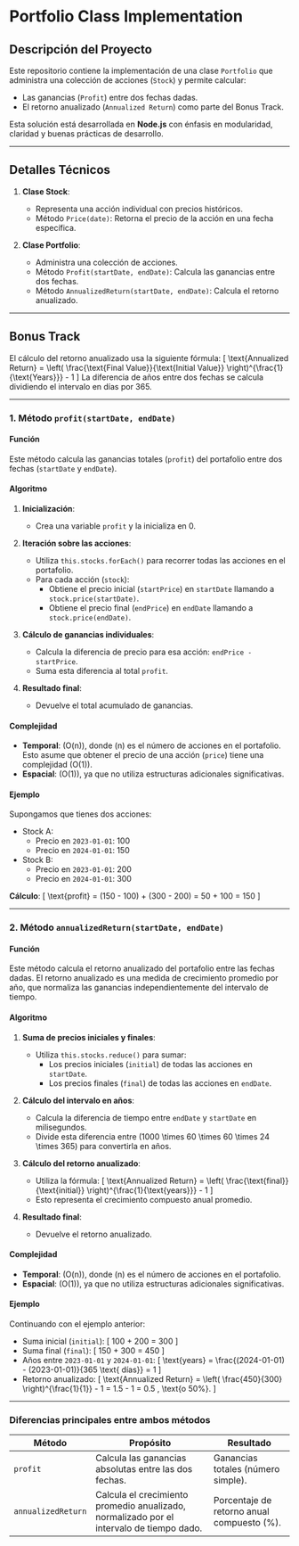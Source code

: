 # **Portfolio Class Implementation**

## **Descripción del Proyecto**
Este repositorio contiene la implementación de una clase `Portfolio` que administra una colección de acciones (`Stock`) y permite calcular:
- Las ganancias (`Profit`) entre dos fechas dadas.
- El retorno anualizado (`Annualized Return`) como parte del Bonus Track.

Esta solución está desarrollada en **Node.js** con énfasis en modularidad, claridad y buenas prácticas de desarrollo.


---

## **Detalles Técnicos**
1. **Clase Stock**:
   - Representa una acción individual con precios históricos.
   - Método `Price(date)`: Retorna el precio de la acción en una fecha específica.

2. **Clase Portfolio**:
   - Administra una colección de acciones.
   - Método `Profit(startDate, endDate)`: Calcula las ganancias entre dos fechas.
   - Método `AnnualizedReturn(startDate, endDate)`: Calcula el retorno anualizado.

---

## **Bonus Track**
El cálculo del retorno anualizado usa la siguiente fórmula:
\[
\text{Annualized Return} = \left( \frac{\text{Final Value}}{\text{Initial Value}} \right)^{\frac{1}{\text{Years}}} - 1
\]
La diferencia de años entre dos fechas se calcula dividiendo el intervalo en días por 365.

---

### **1. Método `profit(startDate, endDate)`**

#### **Función**
Este método calcula las ganancias totales (`profit`) del portafolio entre dos fechas (`startDate` y `endDate`).

#### **Algoritmo**
1. **Inicialización**:
   - Crea una variable `profit` y la inicializa en 0.
   
2. **Iteración sobre las acciones**:
   - Utiliza `this.stocks.forEach()` para recorrer todas las acciones en el portafolio.
   - Para cada acción (`stock`):
     - Obtiene el precio inicial (`startPrice`) en `startDate` llamando a `stock.price(startDate)`.
     - Obtiene el precio final (`endPrice`) en `endDate` llamando a `stock.price(endDate)`.

3. **Cálculo de ganancias individuales**:
   - Calcula la diferencia de precio para esa acción: `endPrice - startPrice`.
   - Suma esta diferencia al total `profit`.

4. **Resultado final**:
   - Devuelve el total acumulado de ganancias.

#### **Complejidad**
- **Temporal**: \(O(n)\), donde \(n\) es el número de acciones en el portafolio. Esto asume que obtener el precio de una acción (`price`) tiene una complejidad \(O(1)\).
- **Espacial**: \(O(1)\), ya que no utiliza estructuras adicionales significativas.

#### **Ejemplo**
Supongamos que tienes dos acciones:
- Stock A:
  - Precio en `2023-01-01`: 100
  - Precio en `2024-01-01`: 150
- Stock B:
  - Precio en `2023-01-01`: 200
  - Precio en `2024-01-01`: 300

**Cálculo**:
\[
\text{profit} = (150 - 100) + (300 - 200) = 50 + 100 = 150
\]

---

### **2. Método `annualizedReturn(startDate, endDate)`**

#### **Función**
Este método calcula el retorno anualizado del portafolio entre las fechas dadas. El retorno anualizado es una medida de crecimiento promedio por año, que normaliza las ganancias independientemente del intervalo de tiempo.

#### **Algoritmo**
1. **Suma de precios iniciales y finales**:
   - Utiliza `this.stocks.reduce()` para sumar:
     - Los precios iniciales (`initial`) de todas las acciones en `startDate`.
     - Los precios finales (`final`) de todas las acciones en `endDate`.

2. **Cálculo del intervalo en años**:
   - Calcula la diferencia de tiempo entre `endDate` y `startDate` en milisegundos.
   - Divide esta diferencia entre \(1000 \times 60 \times 60 \times 24 \times 365\) para convertirla en años.

3. **Cálculo del retorno anualizado**:
   - Utiliza la fórmula:
     \[
     \text{Annualized Return} = \left( \frac{\text{final}}{\text{initial}} \right)^{\frac{1}{\text{years}}} - 1
     \]
   - Esto representa el crecimiento compuesto anual promedio.

4. **Resultado final**:
   - Devuelve el retorno anualizado.

#### **Complejidad**
- **Temporal**: \(O(n)\), donde \(n\) es el número de acciones en el portafolio.
- **Espacial**: \(O(1)\), ya que no utiliza estructuras adicionales significativas.

#### **Ejemplo**
Continuando con el ejemplo anterior:
- Suma inicial (`initial`):
  \[
  100 + 200 = 300
  \]
- Suma final (`final`):
  \[
  150 + 300 = 450
  \]
- Años entre `2023-01-01` y `2024-01-01`:
  \[
  \text{years} = \frac{(2024-01-01) - (2023-01-01)}{365 \text{ días}} = 1
  \]
- Retorno anualizado:
  \[
  \text{Annualized Return} = \left( \frac{450}{300} \right)^{\frac{1}{1}} - 1 = 1.5 - 1 = 0.5 \, \text{o 50\%}.
  \]

---

### **Diferencias principales entre ambos métodos**

| **Método**             | **Propósito**                                                                                   | **Resultado**                                       |
|-------------------------|-----------------------------------------------------------------------------------------------|----------------------------------------------------|
| `profit`               | Calcula las ganancias absolutas entre las dos fechas.                                         | Ganancias totales (número simple).                |
| `annualizedReturn`     | Calcula el crecimiento promedio anualizado, normalizado por el intervalo de tiempo dado.      | Porcentaje de retorno anual compuesto (%).        |

